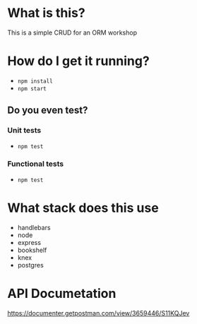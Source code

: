 # What is this?

This is a simple CRUD for an ORM workshop

# How do I get it running?

- `npm install`
- `npm start`
## Do you even test?
### Unit tests
- `npm test`
### Functional tests
- `npm test`

# What stack does this use

- handlebars
- node
- express
- bookshelf
- knex
- postgres

# API Documetation

https://documenter.getpostman.com/view/3659446/S11KQJev
